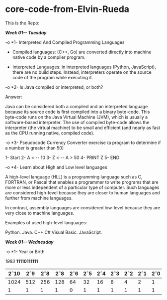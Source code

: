# core-code-from-Elvin-Rueda

This is the Repo:

****_Week 01-- Tuesday_****


-o *1- Interpreted And Compiled Programming Languages

* Compiled languages: (C++, Go) are converted directly into machine native code by a compiler program.

* Interpreted Languages: in interpreted languages (Python, JavaScript), there are no build steps. Instead, interpreters operate on the source code of the program while executing it.


-o *2- Is Java compiled or interpreted, or both? 

Answer:

Java can be considered both a compiled and an interpreted language because its source code is first compiled into a binary byte-code. This byte-code runs on the Java Virtual Machine (JVM), which is usually a software-based interpreter. The use of compiled byte-code allows the interpreter (the virtual machine) to be small and efficient (and nearly as fast as the CPU running native, compiled code). 


-o *3- Pseudocode Currency Converter exercise (a program to determine if a number is greater than 50)

   1- Start
   2- A < -- 10
   3- Z < -- A > 50
   4- PRINT Z
   5- END
   

-o *4- Learn about High and Low level languages


A high-level language (HLL) is a programming language such as C, FORTRAN, or Pascal that enables a programmer to write programs that are more or less independent of a particular type of computer. Such languages are considered high-level because they are closer to human languages and further from machine languages.

In contrast, assembly languages are considered low-level because they are very close to machine languages.


Examples of used high-level languages:

Python.
Java.
C++
C#
Visual Basic.
JavaScript.



**_Week 01-- Wednesday_**


-o *1- Year or Birth



_1983_	**11110111111**	

 
 |2ˆ10 |2ˆ9 |2ˆ8 |2ˆ8 |2ˆ6 |2ˆ5 |2ˆ4 |2ˆ3 |2ˆ2 |2ˆ1 |2ˆ0|
 |-----|----|----|----|----|----|----|----|----|----|---|
 |1024 |512 |256 |128 |64  |32  |16	 |8   |4	  |2	 |1  |
 |1	 |1	|1	  | 1  |0	|1	  |1	 |1	|1	  |1	 |1  |



